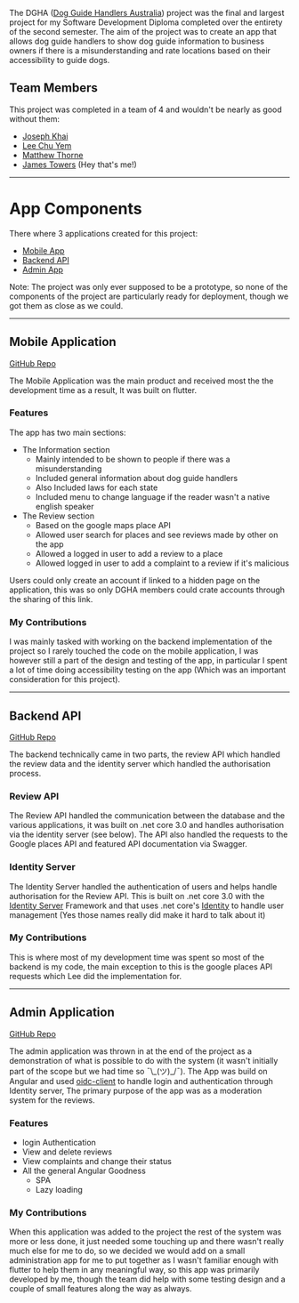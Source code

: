 The DGHA ([Dog Guide Handlers Australia](http://dgha.org.au/dgha/)) project was the final and largest project for my Software Development Diploma completed over the entirety of the second semester. The aim of the project was to create an app that allows dog guide handlers to show dog guide information to business owners if there is a misunderstanding and rate locations based on their accessibility to guide dogs.

## Team Members

This project was completed in a team of 4 and wouldn't be nearly as good without them:

- [Joseph Khai](https://github.com/josephkhaipi)
- [Lee Chu Yem](https://github.com/leechuyem)
- [Matthew Thorne](https://github.com/Thornie)
- [James Towers](https://github.com/jamtowers) (Hey that's me!)

---

# App Components
There where 3 applications created for this project:

- [Mobile App](https://github.com/leechuyem/dgha)
- [Backend API](https://github.com/jamtowers/DGHA-Backend)
- [Admin App](https://github.com/jamtowers/DGHA-Admin)

Note: The project was only ever supposed to be a prototype, so none of the components of the project are particularly ready for deployment, though we got them as close as we could.

---

## Mobile Application

[GitHub Repo](https://github.com/leechuyem/dgha)

The Mobile Application was the main product and received most the the development time as a result, It was built on flutter.

### Features
The app has two main sections:
- The Information section
  - Mainly intended to be shown to people if there was a misunderstanding
  - Included general information about dog guide handlers
  - Also Included laws for each state
  - Included menu to change language if the reader wasn't a native english speaker
- The Review section
  - Based on the google maps place API
  - Allowed user search for places and see reviews made by other on the app
  - Allowed a logged in user to add a review to a place
  - Allowed logged in user to add a complaint to a review if it's malicious

Users could only create an account if linked to a hidden page on the application, this was so only DGHA members could crate accounts through the sharing of this link.

### My Contributions

I was mainly tasked with working on the backend implementation of the project so I rarely touched the code on the mobile application, I was however still a part of the design and testing of the app, in particular I spent a lot of time doing accessibility testing on the app (Which was an important consideration for this project).

---

## Backend API
[GitHub Repo](https://github.com/jamtowers/DGHA-Backend)

The backend technically came in two parts, the review API which handled the review data and the identity server which handled the authorisation process.

### Review API

The Review API handled the communication between the database and the various applications, it was built on .net core 3.0 and handles authorisation via the identity server (see below).
The API also handled the requests to the Google places API and featured API documentation via Swagger.

### Identity Server

The Identity Server handled the authentication of users and helps handle authorisation for the Review API.
This is built on .net core 3.0 with the [Identity Server](https://identityserver.io/) Framework and that uses .net core's [Identity](https://docs.microsoft.com/en-us/aspnet/core/security/authentication/identity?view=aspnetcore-3.0&tabs=visual-studio) to handle user management (Yes those names really did make it hard to talk about it)

### My Contributions

This is where most of my development time was spent so most of the backend is my code, the main exception to this is the google places API requests which Lee did the implementation for.

---

## Admin Application
[GitHub Repo](https://github.com/jamtowers/DGHA-Admin)

The admin application was thrown in at the end of the project as a demonstration of what is possible to do with the system (it wasn't initially part of the scope but we had time so ¯\\\_(ツ)\_/¯).
The App was build on Angular and used [oidc-client](https://www.npmjs.com/package/oidc-client) to handle login and authentication through Identity server, The primary purpose of the app was as a moderation system for the reviews.

### Features

- login Authentication
- View and delete reviews
- View complaints and change their status
- All the general Angular Goodness
  - SPA
  - Lazy loading

### My Contributions

When this application was added to the project the rest of the system was more or less done, it just needed some touching up and there wasn't really much else for me to do, so we decided we would add on a small administration app for me to put together as I wasn't familiar enough with flutter to help them in any meaningful way, so this app was primarily developed by me, though the team did help with some testing design and a couple of small features along the way as always.
